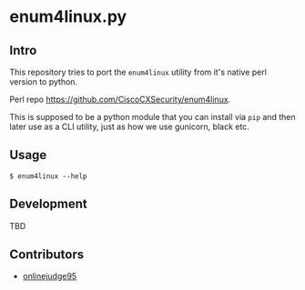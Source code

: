 enum4linux.py
=============

## Intro
This repository tries to port the `enum4linux` utility from it's native perl version to python.

Perl repo https://github.com/CiscoCXSecurity/enum4linux.

This is supposed to be a python module that you can install via `pip` and then later use as a CLI utility, just as how we use gunicorn, black etc.

## Usage
```
$ enum4linux --help
```
## Development
TBD

## Contributors
* [onlinejudge95](https://github.com/onlinejudge95)
